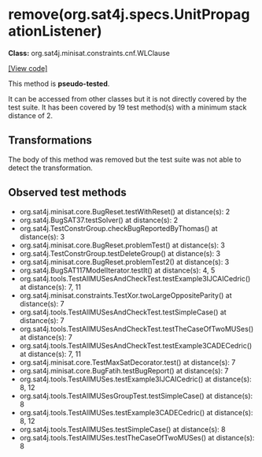 # remove(org.sat4j.specs.UnitPropagationListener)

**Class:** org.sat4j.minisat.constraints.cnf.WLClause

[[View code]](https://gitlab.ow2.org/sat4j/sat4j/blob/09e9173e400ea6c1794354ca54c36607c53391ff/org.sat4j.core/src/main/java//org/sat4j/minisat/constraints/cnf/WLClause.java#L97)

This method is **pseudo-tested**.


It can be accessed from other classes but it is not directly covered by the test suite. 
It has been covered by 19 test method(s) with a minimum stack distance of 2.

## Transformations

The body of this method was removed but the test suite was not able to detect the transformation.



## Observed test methods

* org.sat4j.minisat.core.BugReset.testWithReset() at distance(s): 2
* org.sat4j.BugSAT37.testSolver() at distance(s): 2
* org.sat4j.TestConstrGroup.checkBugReportedByThomas() at distance(s): 3
* org.sat4j.minisat.core.BugReset.problemTest() at distance(s): 3
* org.sat4j.TestConstrGroup.testDeleteGroup() at distance(s): 3
* org.sat4j.minisat.core.BugReset.problemTest2() at distance(s): 3
* org.sat4j.BugSAT117ModelIterator.testIt() at distance(s): 4, 5
* org.sat4j.tools.TestAllMUSesAndCheckTest.testExample3IJCAICedric() at distance(s): 7, 11
* org.sat4j.minisat.constraints.TestXor.twoLargeOppositeParity() at distance(s): 7
* org.sat4j.tools.TestAllMUSesAndCheckTest.testSimpleCase() at distance(s): 7
* org.sat4j.tools.TestAllMUSesAndCheckTest.testTheCaseOfTwoMUSes() at distance(s): 7
* org.sat4j.tools.TestAllMUSesAndCheckTest.testExample3CADECedric() at distance(s): 7, 11
* org.sat4j.minisat.core.TestMaxSatDecorator.test() at distance(s): 7
* org.sat4j.minisat.core.BugFatih.testBugReport() at distance(s): 7
* org.sat4j.tools.TestAllMUSes.testExample3IJCAICedric() at distance(s): 8, 12
* org.sat4j.tools.TestAllMUSesGroupTest.testSimpleCase() at distance(s): 8
* org.sat4j.tools.TestAllMUSes.testExample3CADECedric() at distance(s): 8, 12
* org.sat4j.tools.TestAllMUSes.testSimpleCase() at distance(s): 8
* org.sat4j.tools.TestAllMUSes.testTheCaseOfTwoMUSes() at distance(s): 8

